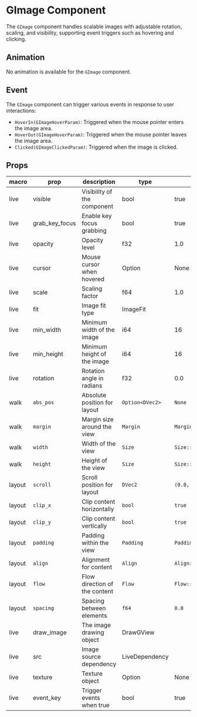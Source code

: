 # GImage Component
The `GImage` component handles scalable images with adjustable rotation, scaling, and visibility, supporting event triggers such as hovering and clicking.

## Animation
No animation is available for the `GImage` component.

## Event
The `GImage` component can trigger various events in response to user interactions:
- `HoverIn(GImageHoverParam)`: Triggered when the mouse pointer enters the image area.
- `HoverOut(GImageHoverParam)`: Triggered when the mouse pointer leaves the image area.
- `Clicked(GImageClickedParam)`: Triggered when the image is clicked.

## Props
|macro   |prop             |description                    |type               |default |
|--------|-----------------|-------------------------------|-------------------|--------|
|live    |visible           |Visibility of the component    |bool               |true    |
|live    |grab_key_focus    |Enable key focus grabbing      |bool               |true    |
|live    |opacity           |Opacity level                  |f32                |1.0     |
|live    |cursor            |Mouse cursor when hovered      |Option<MouseCursor>|None    |
|live    |scale             |Scaling factor                 |f64                |1.0     |
|live    |fit               |Image fit type                 |ImageFit           |        |
|live    |min_width         |Minimum width of the image     |i64                |16      |
|live    |min_height        |Minimum height of the image    |i64                |16      |
|live    |rotation          |Rotation angle in radians      |f32                |0.0     |
| walk   | `abs_pos`           | Absolute position for layout             | `Option<DVec2>`    | `None`   |
| walk   | `margin`            | Margin size around the view              | `Margin`           | `Margin::default()` |
| walk   | `width`             | Width of the view                        | `Size`             | `Size::default()` |
| walk   | `height`            | Height of the view                       | `Size`             | `Size::default()` |
| layout | `scroll`            | Scroll position for layout               | `DVec2`            | `(0.0, 0.0)` |
| layout | `clip_x`            | Clip content horizontally                | `bool`             | `true`   |
| layout | `clip_y`            | Clip content vertically                  | `bool`             | `true`   |
| layout | `padding`           | Padding within the view                  | `Padding`          | `Padding::default()` |
| layout | `align`             | Alignment for content                    | `Align`            | `Align::default()` |
| layout | `flow`              | Flow direction of the content            | `Flow`             | `Flow::default()` |
| layout | `spacing`           | Spacing between elements                 | `f64`              | `0.0`    |
|live    |draw_image        |The image drawing object       |DrawGView          |        |
|live    |src               |Image source dependency        |LiveDependency     |        |
|live    |texture           |Texture object                 |Option<Texture>    |None    |
|live    |event_key         |Trigger events when true       |bool               |true    |